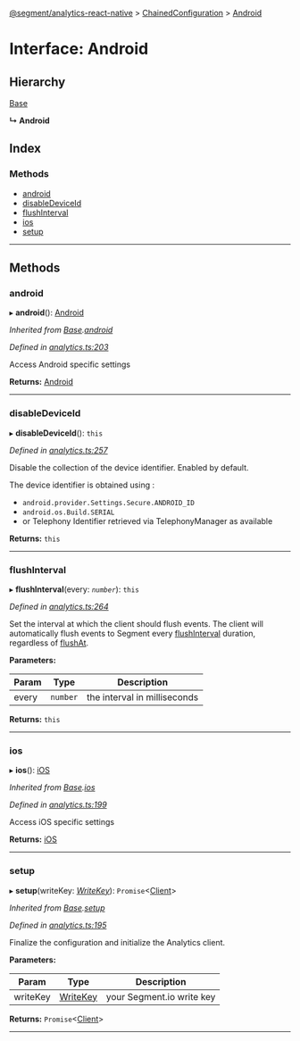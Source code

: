 [@segment/analytics-react-native](../README.md) > [ChainedConfiguration](../modules/analytics.chainedconfiguration.md) > [Android](../interfaces/analytics.chainedconfiguration.android.md)

# Interface: Android

## Hierarchy

 [Base](analytics.chainedconfiguration.base.md)

**↳ Android**

## Index

### Methods

* [android](analytics.chainedconfiguration.android.md#android)
* [disableDeviceId](analytics.chainedconfiguration.android.md#disabledeviceid)
* [flushInterval](analytics.chainedconfiguration.android.md#flushinterval)
* [ios](analytics.chainedconfiguration.android.md#ios)
* [setup](analytics.chainedconfiguration.android.md#setup)

---

## Methods

<a id="android"></a>

###  android

▸ **android**(): [Android](analytics.chainedconfiguration.android.md)

*Inherited from [Base](analytics.chainedconfiguration.base.md).[android](analytics.chainedconfiguration.base.md#android)*

*Defined in [analytics.ts:203](https://github.com/segmentio/analytics-react-native/blob/master/packages/core/src/analytics.ts#L203)*

Access Android specific settings

**Returns:** [Android](analytics.chainedconfiguration.android.md)

___
<a id="disabledeviceid"></a>

###  disableDeviceId

▸ **disableDeviceId**(): `this`

*Defined in [analytics.ts:257](https://github.com/segmentio/analytics-react-native/blob/master/packages/core/src/analytics.ts#L257)*

Disable the collection of the device identifier. Enabled by default.

The device identifier is obtained using :

*   `android.provider.Settings.Secure.ANDROID_ID`
*   `android.os.Build.SERIAL`
*   or Telephony Identifier retrieved via TelephonyManager as available

**Returns:** `this`

___
<a id="flushinterval"></a>

###  flushInterval

▸ **flushInterval**(every: *`number`*): `this`

*Defined in [analytics.ts:264](https://github.com/segmentio/analytics-react-native/blob/master/packages/core/src/analytics.ts#L264)*

Set the interval at which the client should flush events. The client will automatically flush events to Segment every [flushInterval](analytics.chainedconfiguration.android.md#flushinterval) duration, regardless of [flushAt](analytics.chainedconfiguration.configuration.md#flushat).

**Parameters:**

| Param | Type | Description |
| ------ | ------ | ------ |
| every | `number` |  the interval in milliseconds |

**Returns:** `this`

___
<a id="ios"></a>

###  ios

▸ **ios**(): [iOS](analytics.chainedconfiguration.ios.md)

*Inherited from [Base](analytics.chainedconfiguration.base.md).[ios](analytics.chainedconfiguration.base.md#ios)*

*Defined in [analytics.ts:199](https://github.com/segmentio/analytics-react-native/blob/master/packages/core/src/analytics.ts#L199)*

Access iOS specific settings

**Returns:** [iOS](analytics.chainedconfiguration.ios.md)

___
<a id="setup"></a>

###  setup

▸ **setup**(writeKey: *[WriteKey](../#writekey)*): `Promise`<[Client](../classes/analytics.client.md)>

*Inherited from [Base](analytics.chainedconfiguration.base.md).[setup](analytics.chainedconfiguration.base.md#setup)*

*Defined in [analytics.ts:195](https://github.com/segmentio/analytics-react-native/blob/master/packages/core/src/analytics.ts#L195)*

Finalize the configuration and initialize the Analytics client.

**Parameters:**

| Param | Type | Description |
| ------ | ------ | ------ |
| writeKey | [WriteKey](../#writekey) |  your Segment.io write key |

**Returns:** `Promise`<[Client](../classes/analytics.client.md)>

___

